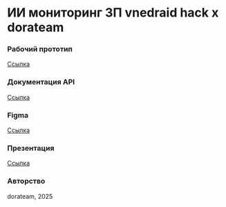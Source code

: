 # ИИ мониторинг ЗП vnedraid hack x dorateam

### Рабочий прототип
[Ссылка](http://10.10.162.1/dashboard)

### Документация API
[Cсылка](http://10.10.162.1:8080/docs#/)

### Figma
[Ссылка](https://www.figma.com/design/pj0C0h6QCSiq0iBAw0Fn4d/vnedraid-2025?node-id=0-1&t=ECssVH37V9TGrhyG-1)

### Презентация
[Ссылка](https://disk.yandex.ru/d/TBfnk3pkwDQhSQ)

### Авторство
dorateam, 2025